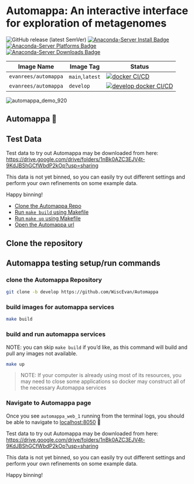 # Automappa: An interactive interface for exploration of metagenomes

![GitHub release (latest SemVer)](https://img.shields.io/github/v/release/WiscEvan/Automappa?label=latest)
[![Anaconda-Server Install Badge](https://anaconda.org/bioconda/automappa/badges/installer/conda.svg)](https://conda.anaconda.org/bioconda)
[![Anaconda-Server Platforms Badge](https://anaconda.org/bioconda/automappa/badges/platforms.svg)](https://anaconda.org/bioconda/automappa)
[![Anaconda-Server Downloads Badge](https://anaconda.org/bioconda/automappa/badges/downloads.svg)](https://anaconda.org/bioconda/automappa)

| Image Name           | Image Tag       | Status                                                                                                                                                                                                                |
|----------------------|-----------------|-----------------------------------------------------------------------------------------------------------------------------------------------------------------------------------------------------------------------|
| `evanrees/automappa` | `main`,`latest` | [![docker CI/CD](https://github.com/WiscEvan/Automappa/actions/workflows/docker.yml/badge.svg?branch=main "evanrees/automappa:main")](https://github.com/WiscEvan/Automappa/actions/workflows/docker.yml)                                       |
| `evanrees/automappa` | `develop`       | [![develop docker CI/CD](https://github.com/WiscEvan/Automappa/actions/workflows/docker.yml/badge.svg?branch=develop "evanrees/automappa:develop")](https://github.com/WiscEvan/Automappa/actions/workflows/docker.yml) |

![automappa_demo_920](https://user-images.githubusercontent.com/25933122/158899748-bf21c1fc-6f67-4fd8-af89-4e732fa2edcd.gif)

## Automappa :deciduous_tree:

## Test Data

Test data to try out Automappa may be downloaded from here: https://drive.google.com/drive/folders/1nBk0AZC3EJV4t-9KdJBShGCfWbdP2kOp?usp=sharing

This data is not yet binned, so you can easily try out different settings and perform your own refinements on some example data.

Happy binning!


- [Clone the Automappa Repo](#clone-the-repository)
- [Run `make build` using Makefile](#build-images-for-automappa-services)
- [Run `make up` using Makefile](#build-and-run-automappa-services)
- [Open the Automappa url](#navigate-to-automappa-page)
## Clone the repository

## Automappa testing setup/run commands

### clone the Automappa Repository

```bash
git clone -b develop https://github.com/WiscEvan/Automappa
```

### build images for automappa services

```bash
make build
```

### build and run automappa services

NOTE: you can skip `make build` if you’d like, as this command will build and pull any images not available.

```bash
make up
```

> NOTE: If your computer is already using most of its resources, you may need to close
some applications so docker may construct all of the necessary Automappa services

### Navigate to Automappa page

Once you see `automappa_web_1` running from the terminal logs, you should be able to navigate to <localhost:8050> 🥳

Test data to try out Automappa may be downloaded from here: <https://drive.google.com/drive/folders/1nBk0AZC3EJV4t-9KdJBShGCfWbdP2kOp?usp=sharing>

This data is not yet binned, so you can easily try out different settings and perform your own refinements on some example data.

Happy binning!
